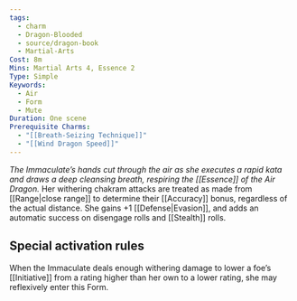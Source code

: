 ```yaml
---
tags:
  - charm
  - Dragon-Blooded
  - source/dragon-book
  - Martial-Arts
Cost: 8m
Mins: Martial Arts 4, Essence 2
Type: Simple
Keywords:
  - Air
  - Form
  - Mute
Duration: One scene
Prerequisite Charms:
  - "[[Breath-Seizing Technique]]"
  - "[[Wind Dragon Speed]]"
---
```

*The Immaculate’s hands cut through the air as she executes a rapid kata and draws a deep cleansing breath, respiring the [[Essence]] of the Air Dragon.*
Her withering chakram attacks are treated as made from [[Range|close range]] to determine their [[Accuracy]] bonus, regardless of the actual distance. She gains +1 [[Defense|Evasion]], and adds an automatic success on disengage rolls and [[Stealth]] rolls.
## Special activation rules 
When the Immaculate deals enough withering damage to lower a foe’s [[Initiative]] from a rating higher than her own to a lower rating, she may reflexively enter this Form.